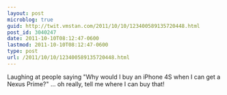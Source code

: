 ```yaml
---
layout: post
microblog: true
guid: http://twit.vmstan.com/2011/10/10/123400589135720448.html
post_id: 3040247
date: 2011-10-10T08:12:47-0600
lastmod: 2011-10-10T08:12:47-0600
type: post
url: /2011/10/10/123400589135720448.html
---
```

Laughing at people saying "Why would I buy an iPhone 4S when I can get a Nexus Prime?" … oh really, tell me where I can buy that!
